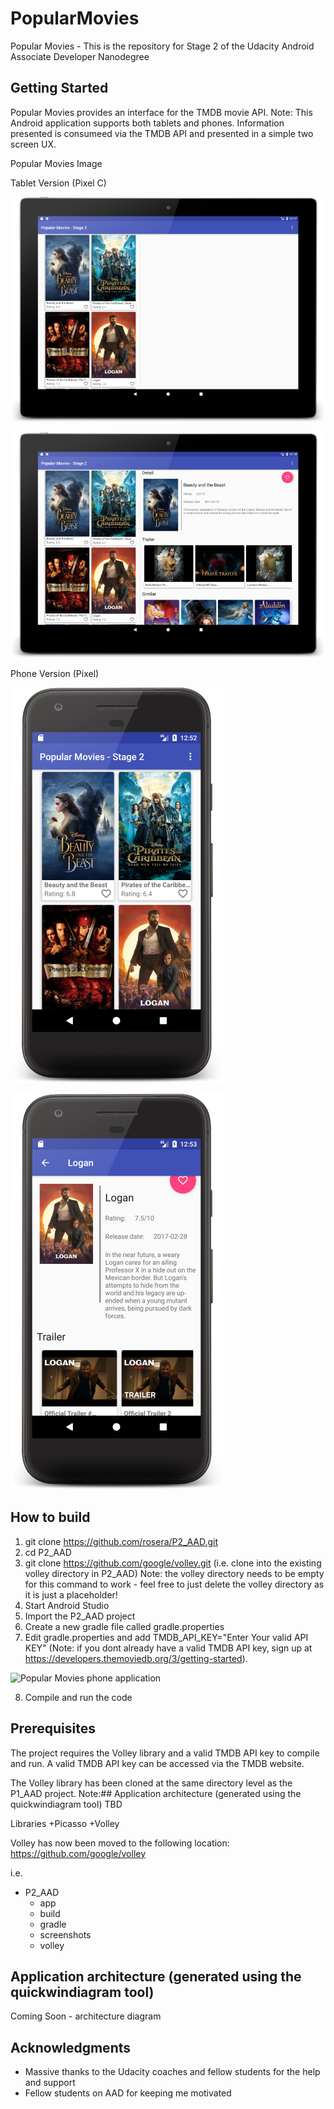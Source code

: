 # PopularMovies
Popular Movies - This is the repository for Stage 2 of the Udacity Android Associate Developer Nanodegree

## Getting Started

Popular Movies provides an interface for the TMDB movie API. Note: This Android application supports both tablets and phones. Information presented is consumeed via the TMDB API and presented in a simple two screen UX.

Popular Movies Image

Tablet Version (Pixel C)

![Popular Movies tablet application](screenshots/pixelc_screenshot0_med.png?raw=true "Stage 2")

![Popular Movies tablet application](screenshots/pixelc_screenshot1_med.png?raw=true "Stage 2")

Phone Version (Pixel)

![Popular Movies phone application](screenshots/pixel_screenshot0_med.png?raw=true "Stage 2")

![Popular Movies phone application](screenshots/pixel_screenshot1_med.png?raw=true "Stage 2")


## How to build

1. git clone https://github.com/rosera/P2_AAD.git
2. cd P2_AAD
3. git clone https://github.com/google/volley.git (i.e. clone into the existing volley directory in P2_AAD)
Note: the volley directory needs to be empty for this command to work - feel free to just delete the volley directory as it is just a placeholder!
4. Start Android Studio
5. Import the P2_AAD project
6. Create a new gradle file called gradle.properties
7. Edit gradle.properties and add TMDB_API_KEY="Enter Your valid API KEY" (Note: if you dont already have a valid TMDB API key, sign up at https://developers.themoviedb.org/3/getting-started).

![Popular Movies phone application](screenshots/gradle-properties-screenshot.png?raw=true "Gradle Properties")

8. Compile and run the code

## Prerequisites

The project requires the Volley library and a valid TMDB API key to compile and run. A valid TMDB API key can be accessed via the TMDB website.

The Volley library has been cloned at the same directory level as the P1_AAD project.
Note:## Application architecture (generated using the quickwindiagram tool)
TBD

Libraries
  +Picasso
  +Volley


  Volley has now been moved to the following location: https://github.com/google/volley

i.e.

+ P2_AAD
  + app
  + build
  + gradle
  + screenshots
  + volley


## Application architecture (generated using the quickwindiagram tool)

Coming Soon - architecture diagram


## Acknowledgments

* Massive thanks to the Udacity coaches and fellow students for the help and support
* Fellow students on AAD for keeping me motivated
